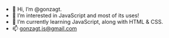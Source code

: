 - 👋 Hi, I’m @gonzagt.
- 👀 I’m interested in JavaScript and most of its uses!
- 🌱 I’m currently learning JavaScript, along with HTML & CSS.
- 📫 gonzagt.js@gmail.com

<!---
gonzagt/gonzagt is a ✨ special ✨ repository because its `README.md` (this file) appears on your GitHub profile.
You can click the Preview link to take a look at your changes.
--->
